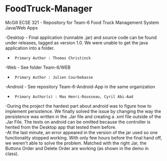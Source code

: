 # FoodTruck-Manager
McGill ECSE 321 - Repository for Team-6 Food Truck Management System Java/Web Apps

-Desktop - Final application (runnable .jar) and source code can be found under releases, tagged as version 1.0. We were unable to get the java application into a folder.		
 -		Primary Author : Thomas Christinck
 		
-Web - See folder Team-6/WEB		
 -		Primary Author : Julien Courbebasse
 
-Android - See repository Team-6-Android-App in the same organization		
 -		Primary Author(s) : Max Henri-Rousseau, Cyril Abi-Aad
 
 -During the project the hardest part about android was to figure how to implement persistence. We finally solved the issue by changing the way the persistence was written in the .Jar file and creating a .xml file outside of the .Jar File. The tests on android can be omitted because the controller is herited from the Desktop app that tested them before. 		
 -At the last minute, an error appeared in the version of the jar used so one functionality stopped working. With only few hours before the final hand off, we weren’t able to solve the problem. Matched with the right Jar, the Buttons Order and Delete Order are working (as shown in the demo in class).
